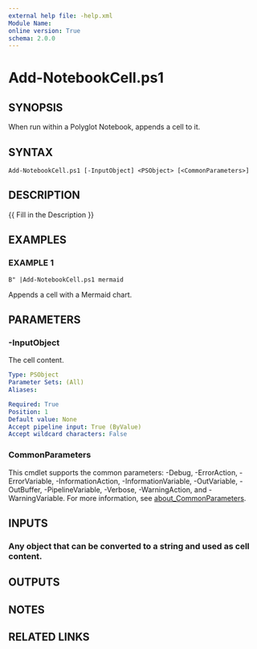 ```yaml
---
external help file: -help.xml
Module Name:
online version: True
schema: 2.0.0
---
```


# Add-NotebookCell.ps1

## SYNOPSIS
When run within a Polyglot Notebook, appends a cell to it.

## SYNTAX

```
Add-NotebookCell.ps1 [-InputObject] <PSObject> [<CommonParameters>]
```

## DESCRIPTION
{{ Fill in the Description }}

## EXAMPLES

### EXAMPLE 1
```
B" |Add-NotebookCell.ps1 mermaid
```

Appends a cell with a Mermaid chart.

## PARAMETERS

### -InputObject
The cell content.

```yaml
Type: PSObject
Parameter Sets: (All)
Aliases:

Required: True
Position: 1
Default value: None
Accept pipeline input: True (ByValue)
Accept wildcard characters: False
```

### CommonParameters
This cmdlet supports the common parameters: -Debug, -ErrorAction, -ErrorVariable, -InformationAction, -InformationVariable, -OutVariable, -OutBuffer, -PipelineVariable, -Verbose, -WarningAction, and -WarningVariable. For more information, see [about_CommonParameters](http://go.microsoft.com/fwlink/?LinkID=113216).

## INPUTS

### Any object that can be converted to a string and used as cell content.
## OUTPUTS

## NOTES

## RELATED LINKS
